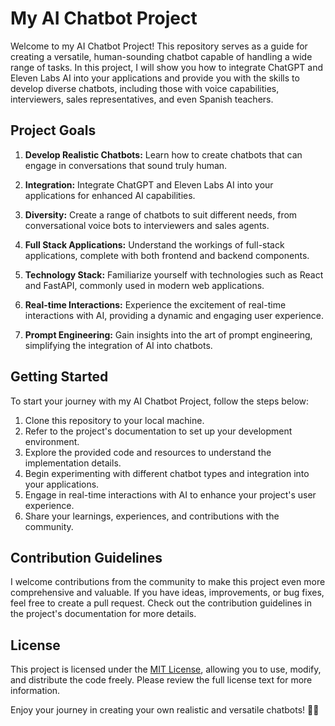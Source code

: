 # My AI Chatbot Project

Welcome to my AI Chatbot Project! This repository serves as a guide for creating a versatile, human-sounding chatbot capable of handling a wide range of tasks. In this project, I will show you how to integrate ChatGPT and Eleven Labs AI into your applications and provide you with the skills to develop diverse chatbots, including those with voice capabilities, interviewers, sales representatives, and even Spanish teachers.

## Project Goals

1. **Develop Realistic Chatbots:** Learn how to create chatbots that can engage in conversations that sound truly human.

2. **Integration:** Integrate ChatGPT and Eleven Labs AI into your applications for enhanced AI capabilities.

3. **Diversity:** Create a range of chatbots to suit different needs, from conversational voice bots to interviewers and sales agents.

4. **Full Stack Applications:** Understand the workings of full-stack applications, complete with both frontend and backend components.

5. **Technology Stack:** Familiarize yourself with technologies such as React and FastAPI, commonly used in modern web applications.

6. **Real-time Interactions:** Experience the excitement of real-time interactions with AI, providing a dynamic and engaging user experience.

7. **Prompt Engineering:** Gain insights into the art of prompt engineering, simplifying the integration of AI into chatbots.

## Getting Started

To start your journey with my AI Chatbot Project, follow the steps below:

1. Clone this repository to your local machine.
2. Refer to the project's documentation to set up your development environment.
3. Explore the provided code and resources to understand the implementation details.
4. Begin experimenting with different chatbot types and integration into your applications.
5. Engage in real-time interactions with AI to enhance your project's user experience.
6. Share your learnings, experiences, and contributions with the community.

## Contribution Guidelines

I welcome contributions from the community to make this project even more comprehensive and valuable. If you have ideas, improvements, or bug fixes, feel free to create a pull request. Check out the contribution guidelines in the project's documentation for more details.

## License

This project is licensed under the [MIT License](LICENSE), allowing you to use, modify, and distribute the code freely. Please review the full license text for more information.

Enjoy your journey in creating your own realistic and versatile chatbots! 🤖🚀
